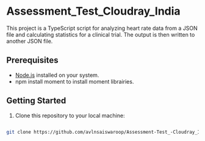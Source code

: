 # Assessment_Test_Cloudray_India

This project is a TypeScript script for analyzing heart rate data from a JSON file and calculating statistics for a clinical trial. The output is then written to another JSON file.

## Prerequisites

- [Node.js](https://nodejs.org/) installed on your system.
- npm install moment to install moment librairies.

## Getting Started

1. Clone this repository to your local machine:

```bash

git clone https://github.com/avlnsaiswaroop/Assessment-Test_-Cloudray_India.git

```
